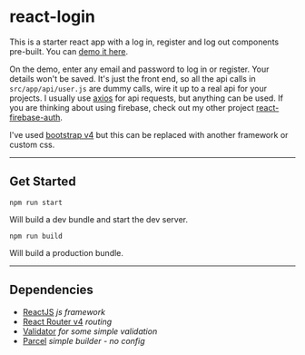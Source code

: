 react-login
=================

This is a starter react app with a log in, register and log out components pre-built. You can [demo it here](https://codemzy.github.io/react-login/).

On the demo, enter any email and password to log in or register. Your details won't be saved. It's just the front end, so all the api calls in `src/app/api/user.js` are dummy calls, wire it up to a real api for your projects. I usually use [axios](https://www.npmjs.com/package/axios) for api requests, but anything can be used. If you are thinking about using firebase, check out my other project [react-firebase-auth](https://github.com/codemzy/react-firebase-auth).

I've used [bootstrap v4](https://getbootstrap.com/) but this can be replaced with another framework or custom css.

---

Get Started
------------

```
npm run start
```
Will build a dev bundle and start the dev server.

```
npm run build
```
Will build a production bundle.

---

Dependencies
------------

- [ReactJS](https://reactjs.org/) *js framework*
- [React Router v4](https://reacttraining.com/react-router/) *routing*
- [Validator](https://www.npmjs.com/package/validator) *for some simple validation*
- [Parcel](https://parceljs.org/) *simple builder - no config*
